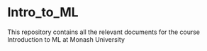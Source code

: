 # Intro_to_ML
This repository contains all the relevant documents for the course Introduction to ML at Monash University
